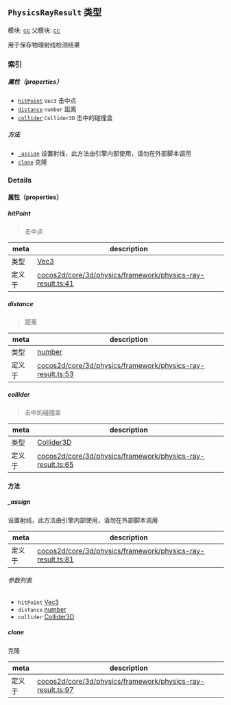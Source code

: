 ## `PhysicsRayResult` 类型



模块: [cc](../modules/cc.md)
父模块: [cc](../modules/cc.md)


用于保存物理射线检测结果



### 索引

##### 属性（properties）

  - [`hitPoint`](#hitpoint) `Vec3` 击中点
  - [`distance`](#distance) `number` 距离
  - [`collider`](#collider) `Collider3D` 击中的碰撞盒



##### 方法

  - [`_assign`](#assign) 设置射线，此方法由引擎内部使用，请勿在外部脚本调用
  - [`clone`](#clone) 克隆



### Details


#### 属性（properties）


##### hitPoint

> 击中点

| meta | description |
|------|-------------|
| 类型 | <a href="../classes/Vec3.html" class="crosslink">Vec3</a> |
| 定义于 | [cocos2d/core/3d/physics/framework/physics-ray-result.ts:41](https://github.com/cocos-creator/engine/blob/f495398f4307775f0f733162e3d128d81e063063/cocos2d/core/3d/physics/framework/physics-ray-result.ts#L41) |



##### distance

> 距离

| meta | description |
|------|-------------|
| 类型 | <a href="https://developer.mozilla.org/en/JavaScript/Reference/Global_Objects/Number" class="crosslink external" target="_blank">number</a> |
| 定义于 | [cocos2d/core/3d/physics/framework/physics-ray-result.ts:53](https://github.com/cocos-creator/engine/blob/f495398f4307775f0f733162e3d128d81e063063/cocos2d/core/3d/physics/framework/physics-ray-result.ts#L53) |



##### collider

> 击中的碰撞盒

| meta | description |
|------|-------------|
| 类型 | <a href="../classes/Collider3D.html" class="crosslink">Collider3D</a> |
| 定义于 | [cocos2d/core/3d/physics/framework/physics-ray-result.ts:65](https://github.com/cocos-creator/engine/blob/f495398f4307775f0f733162e3d128d81e063063/cocos2d/core/3d/physics/framework/physics-ray-result.ts#L65) |






<!-- Method Block -->
#### 方法


##### _assign

设置射线，此方法由引擎内部使用，请勿在外部脚本调用

| meta | description |
|------|-------------|
| 定义于 | [cocos2d/core/3d/physics/framework/physics-ray-result.ts:81](https://github.com/cocos-creator/engine/blob/f495398f4307775f0f733162e3d128d81e063063/cocos2d/core/3d/physics/framework/physics-ray-result.ts#L81) |

###### 参数列表
- `hitPoint` <a href="../classes/Vec3.html" class="crosslink">Vec3</a> 
- `distance` <a href="https://developer.mozilla.org/en/JavaScript/Reference/Global_Objects/Number" class="crosslink external" target="_blank">number</a> 
- `collider` <a href="../classes/Collider3D.html" class="crosslink">Collider3D</a> 


##### clone

克隆

| meta | description |
|------|-------------|
| 定义于 | [cocos2d/core/3d/physics/framework/physics-ray-result.ts:97](https://github.com/cocos-creator/engine/blob/f495398f4307775f0f733162e3d128d81e063063/cocos2d/core/3d/physics/framework/physics-ray-result.ts#L97) |




